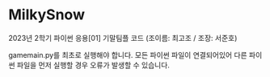 # MilkySnow
2023년 2학기 파이썬 응용[01] 기말팀플 코드 (조이름: 최고조 / 조장: 서준호)

gamemain.py를 최초로 실행해야 합니다. 
모든 파이썬 파일이 연결되어있어  다른 파이썬 파일을 먼저 실행할 경우 오류가 발생할 수 있습니다.
